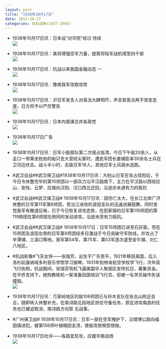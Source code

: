 ```yaml
---
layout: post
title: "1938年10月17日"
date: 2013-10-17
categories: 抗日战争(1937-1945)
---
```


<meta name="referrer" content="no-referrer" />

- 1938年10月17日讯：日本设“对华院”经过 待续 <br/><img src="https://ww3.sinaimg.cn/large/aca367d8jw1e9okyhm90mj20go0wqaj1.jpg" />

- 1938年10月17日讯：美将增强空军力量，提案将陆军战机增至四千架 <br/><img src="https://ww4.sinaimg.cn/large/aca367d8jw1e9oj8150ffj20aa0d340e.jpg" />

- 1938年10月17日讯：抗战以来我国金融动态 一 <br/><img src="https://ww3.sinaimg.cn/large/aca367d8jw1e9ohhm295ej20fs11vak1.jpg" />

- 1938年10月17日讯：豫南我军改取攻势 <br/><img src="https://ww2.sinaimg.cn/large/aca367d8jw1e9ofr64h76j20by1287a6.jpg" />

- 1938年10月17日讯：沪日军发言人对英法大肆恫吓，声言若英法再不改变态度，日方将予以严厉警告 <br/><img src="https://ww1.sinaimg.cn/large/aca367d8jw1e9ocaaw9hxj20ft0j0adn.jpg" />

- 1938年10月17日讯：日本内阁谋合并各政党 <br/><img src="https://ww1.sinaimg.cn/large/aca367d8jw1e9oajx1lz2j20dp0cqwgw.jpg" />

- 1938年10月17日广告 <br/><img src="https://ww3.sinaimg.cn/large/aca367d8jw1e9o8tgnb69j207u11rwiz.jpg" />

- 1938年10月17日讯：日军小股部队第二次侵占临清，今日下午敌20余人，从孟口一带乘坐抢劫的船只去大营经尖冢时，遭民军团长姜辅臣率30余名士兵在卫河边伏击。战斗半小时，击毙日军16人，其他日军士兵跳水逃跑。 

- #武汉会战##武汉保卫战#1938年10月17日讯：大别山日军在攻占信阳后，于今日令休整完毕的第10师团以一部兵力沿平汉路南下，主力在平汉路以西经应山、安陆、云梦、应城向汉阳、汉口西北迂回，沿途亦未遇有力的抵抗 

- #武汉会战##武汉保卫战# 1938年10月17日讯：因伤亡太大，在长江北岸广济休整的日军第11军第6师团，受沿江进攻的波田支队的迅速进展鼓舞，同时发觉我军有撤退征候，已于今日恢复进攻态势，在田家镇的日军第116师团的第119旅团在第6师团左侧同时发动进攻，沿途未受有力抵抗。 

- #武汉会战##武汉保卫战# 1938年10月17日：日军15师团已进至石灰窑。而在15师团及波田左侧的日军第9师团经多日激战于今日突破守军防线，并攻占了辛潭铺、三溪口等地。我军第54军、第75军、第53军逐次退至金牛铺、刘仁八地区。 

- #抗战影像#飞天女侠——张瑞芳，出生于广东恩平，1921年移民美国，后入洛杉矶康纳域多利音乐学院学习钢琴。1931年到林肯航空学校学飞行，次年获飞行执照。抗战期间，张瑞芬驾机飞遍美国华人聚居区宣传抗日，募集资金。在华侨支持下，她购教练机一架准备回国培训飞行员，但被一名学员操作失误撞毁。   <br/><img src="https://ww3.sinaimg.cn/large/aca367d8jw1e9ny4e5fbog207x0adgnt.gif" />

- 1938年10月17日讯：万家岭地区的敌106师团已与铃木支队在张古山附近会合，随即转入休整补充，在南浔路北段地区担任守备任务，原定进攻南昌的任务也已被迫取消，南浔路方向暂 无战事。 

- #广州保卫战# 1938年10月17日讯：日军一部在空军掩护下，沿增博公路向福田镇进犯。被第156师叶植楠团击溃，使敌攻势稍受顿挫。 

- 1938年10月17日社评——各路宜反攻，应援华南战场 <br/><img src="https://ww4.sinaimg.cn/large/aca367d8jw1e9nt7o7xn3j20go0w2n63.jpg" />

